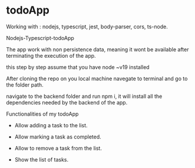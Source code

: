 # todoApp

Working with : nodejs, typescript, jest, body-parser, cors, ts-node.

Nodejs-Typescript-todoApp

The app work with non persistence data, meaning it wont be available after terminating the execution of the app.

this step by step assume that you have node ~v19 installed

After cloning the repo on you local machine navegate to terminal and go to the folder path.

navigate to the backend folder and run npm i, it will install all the dependencies needed by the backend of the app.

Functionalities of my todoApp

- Allow adding a task to the list.

- Allow marking a task as completed.

- Allow to remove a task from the list.

- Show the list of tasks.
